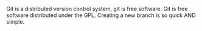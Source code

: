 Git is a distributed version control system, git is free software.
Git is free software distributed under the GPL.
Creating a new branch is so quick AND simple.